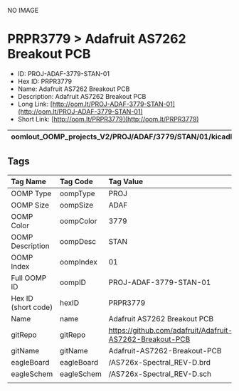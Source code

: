 


  
NO IMAGE  
# PRPR3779 > Adafruit AS7262 Breakout PCB

- ID: PROJ-ADAF-3779-STAN-01
- Hex ID: PRPR3779
- Name: Adafruit AS7262 Breakout PCB
- Description: Adafruit AS7262 Breakout PCB
- Long Link: [http://oom.lt/PROJ-ADAF-3779-STAN-01](http://oom.lt/PROJ-ADAF-3779-STAN-01)
- Short Link: [http://oom.lt/PRPR3779](http://oom.lt/PRPR3779)
  

|oomlout_OOMP_projects_V2/PROJ/ADAF/3779/STAN/01/kicadPcb3dFront.png|oomlout_OOMP_projects_V2/PROJ/ADAF/3779/STAN/01/kicadPcb3dBack.png|oomlout_OOMP_projects_V2/PROJ/ADAF/3779/STAN/01/kicadPcb3d.png||
| :---: | :---: | :---: | :---: |

## Tags
  

|Tag Name|Tag Code|Tag Value|
| :--- | :--- | :--- |
|OOMP Type|oompType|PROJ|
|OOMP Size|oompSize|ADAF|
|OOMP Color|oompColor|3779|
|OOMP Description|oompDesc|STAN|
|OOMP Index|oompIndex|01|
|Full OOMP ID|oompID|PROJ-ADAF-3779-STAN-01|
|Hex ID (short code)|hexID|PRPR3779|
|Name|name|Adafruit AS7262 Breakout PCB|
|gitRepo|gitRepo|https://github.com/adafruit/Adafruit-AS7262-Breakout-PCB|
|gitName|gitName|Adafruit-AS7262-Breakout-PCB|
|eagleBoard|eagleBoard|/AS726x-Spectral_REV-D.brd|
|eagleSchem|eagleSchem|/AS726x-Spectral_REV-D.sch|
||||

